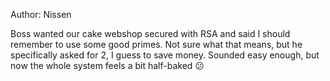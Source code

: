 Author: Nissen

Boss wanted our cake webshop secured with RSA and said I should remember to use some good primes.
Not sure what that means, but he specifically asked for 2, I guess to save money.
Sounded easy enough, but now the whole system feels a bit half-baked 😕
